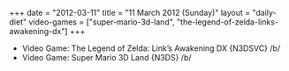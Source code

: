 +++
date = "2012-03-11"
title = "11 March 2012 (Sunday)"
layout = "daily-diet"
video-games = ["super-mario-3d-land", "the-legend-of-zelda-links-awakening-dx"]
+++


* Video Game: The Legend of Zelda: Link’s Awakening DX {N3DSVC} /b/
* Video Game: Super Mario 3D Land {N3DS} /b/